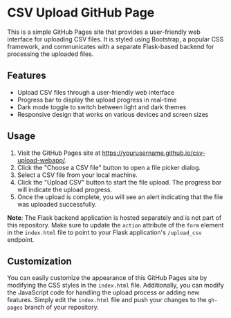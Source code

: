 # CSV Upload GitHub Page

This is a simple GitHub Pages site that provides a user-friendly web interface for uploading CSV files. It is styled using Bootstrap, a popular CSS framework, and communicates with a separate Flask-based backend for processing the uploaded files.

## Features

- Upload CSV files through a user-friendly web interface
- Progress bar to display the upload progress in real-time
- Dark mode toggle to switch between light and dark themes
- Responsive design that works on various devices and screen sizes

## Usage

1. Visit the GitHub Pages site at https://yourusername.github.io/csv-upload-webapp/.
2. Click the "Choose a CSV file" button to open a file picker dialog.
3. Select a CSV file from your local machine.
4. Click the "Upload CSV" button to start the file upload. The progress bar will indicate the upload progress.
5. Once the upload is complete, you will see an alert indicating that the file was uploaded successfully.

**Note**: The Flask backend application is hosted separately and is not part of this repository. Make sure to update the `action` attribute of the `form` element in the `index.html` file to point to your Flask application's `/upload_csv` endpoint.

## Customization

You can easily customize the appearance of this GitHub Pages site by modifying the CSS styles in the `index.html` file. Additionally, you can modify the JavaScript code for handling the upload process or adding new features. Simply edit the `index.html` file and push your changes to the `gh-pages` branch of your repository.
